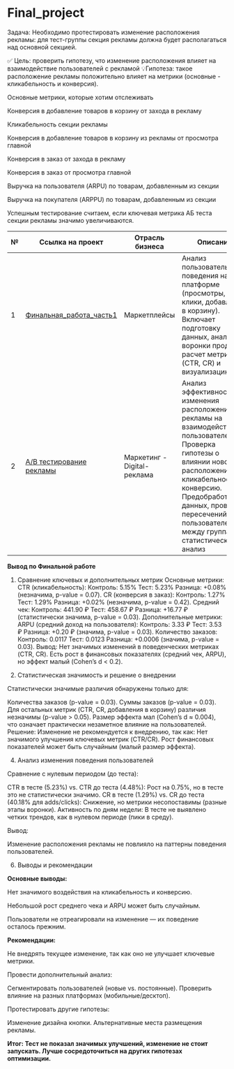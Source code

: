 # Final_project

Задача: Необходимо протестировать изменение расположения рекламы: для тест-группы секция рекламы должна будет располагаться над основной секцией.

 ✅ Цель: проверить гипотезу, что изменение расположения влияет на взаимодействие пользователей с рекламой
 💡Гипотеза: такое расположение рекламы положительно влияет на метрики (основные - кликабельность и конверсия).
 
Основные метрики, которые хотим отслеживать

Конверсия в добавление товаров в корзину от захода в рекламу

Кликабельность секции рекламы

Конверсия в добавление товаров в корзину из рекламы от просмотра главной

Конверсия в заказ от захода в рекламу

Конверсия в заказ от просмотра главной

Выручка на пользователя (ARPU) по товарам, добавленным из секции

Выручка на покупателя (ARPPU) по товарам, добавленным из секции

Успешным тестирование считаем, если ключевая метрика АБ теста секции рекламы значимо увеличиваются.

№ | Ссылка на проект | Отрасль бизнеса | Описание | Используемые библиотеки | Презентация проекта 
---|---|---|---|---|---
| 1 | [Финальная_работа_часть1](https://github.com/YulianaOs/Final_project/blob/main/%D0%A4%D0%B8%D0%BD%D0%B0%D0%BB%D1%8C%D0%BD%D0%B0%D1%8F_%D1%80%D0%B0%D0%B1%D0%BE%D1%82%D0%B0_%D1%87%D0%B0%D1%81%D1%82%D1%8C1%20(1).ipynb) | Маркетплейсы  | Анализ пользовательского поведения на платформе (просмотры, клики, добавления в корзину). Включает подготовку данных, анализ воронки продаж, расчет метрик (CTR, CR) и визуализацию. | *pandas, matplotlib, seaborn, datetime, statsmodels, numpy, plotly, scipy* | [Финальная_работа_часть1](https://colab.research.google.com/drive/1GfsbCwNrWZvkSqsm05yCBt30UEnyvI1l?usp=sharing) |
| 2 | [A/B тестирование рекламы](https://github.com/YulianaOs/Final_project/blob/main/A_B_%D1%84%D0%B8%D0%BD%D0%B0%D0%BB%D1%8C%D0%BD%D0%B0%D1%8F_%D1%80%D0%B0%D0%B1%D0%BE%D1%82%D0%B0.ipynb) | Маркетинг - Digital-реклама  | Анализ эффективности изменения расположения рекламы на взаимодействие пользователей. Проверка гипотезы о влиянии нового расположения на кликабельность и конверсию. Предобработка данных, проверка пересечений пользователей между группами, статистический анализ | *pandas, matplotlib.pyplot, seaborn, numpy, statsmodels, scipy.stats, IPython.display, warningsr* | [A/B тестирование рекламы](https://colab.research.google.com/drive/1RDIvP7YbhxhS-hFFYMqo_BzofSh5sbuz?usp=sharing) |

**Вывод по Финальной работе**
1. Сравнение ключевых и дополнительных метрик
Основные метрики:
CTR (кликабельность):
Контроль: 5.15%
Тест: 5.23%
Разница: +0.08% (незначима, p-value = 0.07).
CR (конверсия в заказ):
Контроль: 1.27%
Тест: 1.29%
Разница: +0.02% (незначима, p-value = 0.42).
Средний чек:
Контроль: 441.90 ₽
Тест: 458.67 ₽
Разница: +16.77 ₽ (статистически значима, p-value = 0.03).
Дополнительные метрики:
ARPU (средний доход на пользователя):
Контроль: 3.33 ₽
Тест: 3.53 ₽
Разница: +0.20 ₽ (значима, p-value = 0.03).
Количество заказов:
Контроль: 0.0117
Тест: 0.0123
Разница: +0.0006 (значима, p-value = 0.03).
Вывод:
Нет значимых изменений в поведенческих метриках (CTR, CR).
Есть рост в финансовых показателях (средний чек, ARPU), но эффект малый (Cohen’s d < 0.2).

2. Статистическая значимость и решение о внедрении
   
Статистически значимые различия обнаружены только для:

Количества заказов (p-value = 0.03).
Суммы заказов (p-value = 0.03).
Для остальных метрик (CTR, CR, добавления в корзину) различия незначимы (p-value > 0.05).
Размер эффекта мал (Cohen’s d ≈ 0.004), что означает практически незаметное влияние на пользователей.
Решение:
Изменение не рекомендуется к внедрению, так как:
Нет значимого улучшения ключевых метрик (CTR/CR).
Рост финансовых показателей может быть случайным (малый размер эффекта).

4. Анализ изменения поведения пользователей
   
Сравнение с нулевым периодом (до теста):

CTR в тесте (5.23%) vs. CTR до теста (4.48%):
Рост на 0.75%, но в тесте это не статистически значимо.
CR в тесте (1.29%) vs. CR до теста (40.18% для adds/clicks):
Снижение, но метрики несопоставимы (разные этапы воронки).
Активность по дням недели:
В тесте не выявлено четких трендов, как в нулевом периоде (пики в среду).

Вывод:

Изменение расположения рекламы не повлияло на паттерны поведения пользователей.

6. Выводы и рекомендации
   
**Основные выводы:**

Нет значимого воздействия на кликабельность и конверсию.

Небольшой рост среднего чека и ARPU может быть случайным.

Пользователи не отреагировали на изменение — их поведение осталось прежним.

**Рекомендации:**

Не внедрять текущее изменение, так как оно не улучшает ключевые метрики.

Провести дополнительный анализ:

Сегментировать пользователей (новые vs. постоянные).
Проверить влияние на разных платформах (мобильные/десктоп).

Протестировать другие гипотезы:

Изменение дизайна кнопки.
Альтернативные места размещения рекламы.

**Итог: Тест не показал значимых улучшений, изменение не стоит запускать. Лучше сосредоточиться на других гипотезах оптимизации.**
